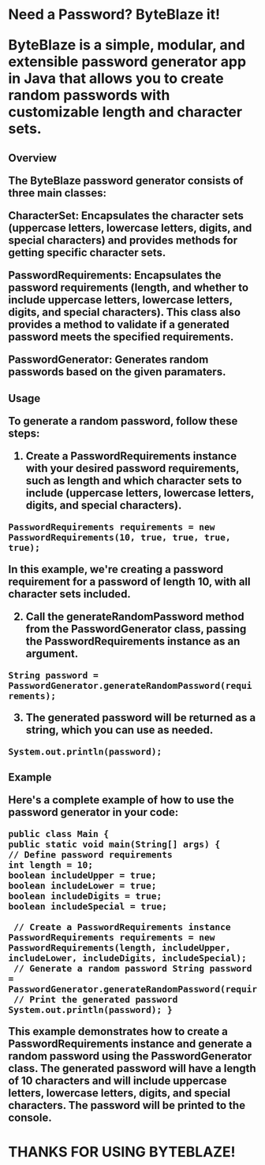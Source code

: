 
<h1> Need a Password? ByteBlaze it!  
  
**ByteBlaze** is a simple, modular, and extensible password generator app in Java that allows you to create random passwords with customizable length and character sets.  
  
<h2> Overview  

The ByteBlaze password generator consists of three main classes:  
  

**CharacterSet**: Encapsulates the character sets (uppercase letters, lowercase letters, digits, and special characters) and provides methods for getting specific character sets.  
  
**PasswordRequirements**: Encapsulates the password requirements (length, and whether to include uppercase letters, lowercase letters, digits, and special characters). This class also provides a method to validate if a generated password meets the specified requirements.  

  

**PasswordGenerator**: Generates random passwords based on the given paramaters.



<h2>  Usage  

To generate a random password, follow these steps:  
  
1. Create a **PasswordRequirements** instance with your desired password requirements, such as length and which character sets to include (uppercase letters, lowercase letters, digits, and special characters).  
  

 `PasswordRequirements requirements = new PasswordRequirements(10, true, true, true, true);`

 

  
In this example, we're creating a password requirement for a password of length 10, with all character sets included.  
  
2. Call the **generateRandomPassword** method from the **PasswordGenerator** class, passing the **PasswordRequirements** instance as an argument.  
  
`String password = PasswordGenerator.generateRandomPassword(requirements);`

 
  
3. The generated password will be returned as a string, which you can use as needed.  
  

`System.out.println(password);`  

  
  
<h2>  Example  

Here's a complete example of how to use the password generator in your code:  
  

    public class Main {  
    public static void main(String[] args) {  
    // Define password requirements  
    int length = 10;  
    boolean includeUpper = true;  
    boolean includeLower = true;  
    boolean includeDigits = true;  
    boolean includeSpecial = true;  
      
     // Create a PasswordRequirements instance PasswordRequirements requirements = new PasswordRequirements(length, includeUpper, includeLower, includeDigits, includeSpecial);  
     // Generate a random password String password = PasswordGenerator.generateRandomPassword(requirements);  
     // Print the generated password System.out.println(password); }

This example demonstrates how to create a **PasswordRequirements** instance and generate a random password using the **PasswordGenerator class**. The generated password will have a length of **10 characters** and will include uppercase letters, lowercase letters, digits, and special characters. The password will be printed to the console.


# THANKS FOR USING BYTEBLAZE! 
